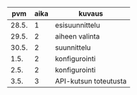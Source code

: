| pvm | aika | kuvaus |
|---|---|---|
| 28.5. | 1 | esisuunnittelu | 
| 29.5. | 2 | aiheen valinta |
| 30.5. | 2 | suunnittelu |
| 1.5. | 2 | konfigurointi|
| 2.5. | 2 | konfigurointi|
| 3.5. | 3 | API-kutsun toteutusta |
